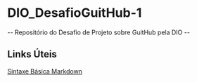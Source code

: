 # DIO_DesafioGuitHub-1
-- Repositório do Desafio de Projeto sobre GuitHub pela DIO --

## Links Úteis
[Sintaxe Básica Markdown](https://www.markdownguide.org/basic-syntax/)
